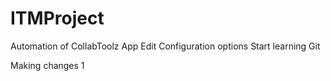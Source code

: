 # ITMProject
 Automation of CollabToolz App
Edit Configuration options
Start learning Git

Making changes 1
